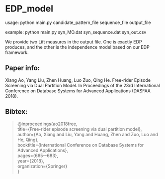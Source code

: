# EDP_model

usage: python main.py candidate_pattern_file sequence_file output_file

example: python main.py syn_MO.dat syn_sequence.dat syn_out.csv

We provide two Lift measures in the output file. One is exactly EDP produces, and the other is the independence model based on our EDP framework.

## Paper info: 

Xiang Ao, Yang Liu, Zhen Huang, Luo Zuo, Qing He. Free-rider Episode Screening via Dual Partition Model. In Proceedings of the 23rd International Conference on Database Systems for Advanced Applications (DASFAA 2018).

## Bibtex:

> @inproceedings{ao2018free,  
> title={Free-rider episode screening via dual partition model},   
> author={Ao, Xiang and Liu, Yang and Huang, Zhen and Zuo, Luo and He, Qing},  
> booktitle={International Conference on Database Systems for Advanced Applications},  
> pages={665--683},  
> year={2018},  
> organization={Springer}  
> }
